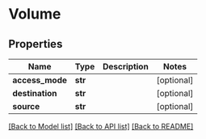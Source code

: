 # Volume

## Properties
Name | Type | Description | Notes
------------ | ------------- | ------------- | -------------
**access_mode** | **str** |  | [optional] 
**destination** | **str** |  | [optional] 
**source** | **str** |  | [optional] 

[[Back to Model list]](../README.md#documentation-for-models) [[Back to API list]](../README.md#documentation-for-api-endpoints) [[Back to README]](../README.md)

